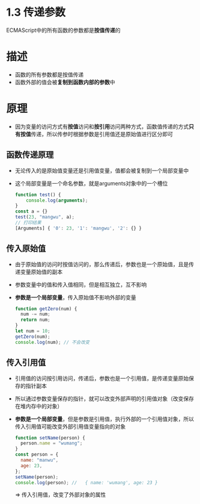 # 1.3 传递参数

ECMAScript中的所有函数的参数都是**按值传递**的

# 描述

- 函数的所有参数都是按值传递
- 函数外部的值会被**复制到函数内部的参数**中

# 原理

- 因为变量的访问方式有**按值**访问和**按引用**访问两种方式，函数值传递的方式**只有按值**传递，所以传参时根据参数是引用值还是原始值进行区分即可

## 函数传递原理

- 无论传入的是原始值变量还是引用值变量，值都会被复制到一个局部变量中
- 这个局部变量是一个命名参数，就是arguments对象中的一个槽位
    
    ```jsx
    function test() {
    	console.log(arguments);
    }
    const a = {}
    test(23, "mangwu", a);
    // 打印结果
    [Arguments] { '0': 23, '1': 'mangwu', '2': {} }
    ```
    

## 传入原始值

- 由于原始值的访问时按值访问的，那么传递后，参数也是一个原始值，且是传递变量原始值的副本
- 参数变量中的值和传入值相同，但是相互独立，互不影响
- **参数是一个局部变量**，传入原始值不影响外部的变量
    
    ```jsx
    function getZero(num) {
      num -= num;
      return num;
    }
    let num = 10;
    getZero(num);
    console.log(num); // 不会改变
    ```
    

## 传入引用值

- 引用值的访问按引用访问，传递后，参数也是一个引用值，是传递变量原始保存的指针副本
- 所以通过参数变量保存的指针，就可以改变外部声明的引用值对象（改变保存在堆内存中的对象）
- **参数是一个局部变量**，但是参数是引用值，执行外部的一个引用值对象，所以传入引用值可能改变外部引用值变量指向的对象
    
    ```jsx
    function setName(person) {
      person.name = "wumang";
    }
    const person = {
      name: "manwu",
      age: 23,
    };
    setName(person);
    console.log(person); //   { name: 'wumang', age: 23 }
    ```
    
    ⇒ 传入引用值，改变了外部对象的属性